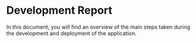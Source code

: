 # Development Report

In this document, you will find an overview of the main steps taken during the development and deployment of the application.